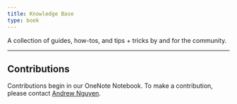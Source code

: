 ```yaml
---
title: Knowledge Base
type: book
---
```


A collection of guides, how-tos, and tips + tricks by and for the community.

---

## Contributions

Contributions begin in our OneNote Notebook. To make a contribution, please contact [Andrew Nguyen](/author/andrew-nguyen).
